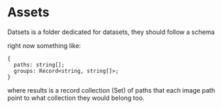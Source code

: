 # Assets 

Datsets is a folder dedicated for datasets, they should follow a schema 

right now something like:
```
{
  paths: string[];
  groups: Record<string, string[]>;
}
```

where results is a record collection (Set) of paths that each image path point to what collection they would belong too.